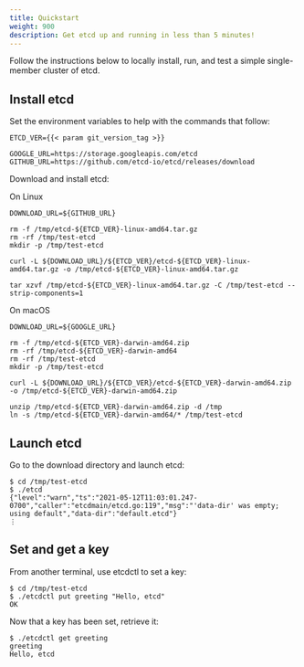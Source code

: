 ```yaml
---
title: Quickstart
weight: 900
description: Get etcd up and running in less than 5 minutes!
---
```


Follow the instructions below to locally install, run, and test a simple single-member cluster of etcd.

## Install etcd

Set the environment variables to help with the commands that follow:

```
ETCD_VER={{< param git_version_tag >}}

GOOGLE_URL=https://storage.googleapis.com/etcd
GITHUB_URL=https://github.com/etcd-io/etcd/releases/download
```

Download and install etcd:

On Linux

```
DOWNLOAD_URL=${GITHUB_URL}

rm -f /tmp/etcd-${ETCD_VER}-linux-amd64.tar.gz
rm -rf /tmp/test-etcd
mkdir -p /tmp/test-etcd

curl -L ${DOWNLOAD_URL}/${ETCD_VER}/etcd-${ETCD_VER}-linux-amd64.tar.gz -o /tmp/etcd-${ETCD_VER}-linux-amd64.tar.gz

tar xzvf /tmp/etcd-${ETCD_VER}-linux-amd64.tar.gz -C /tmp/test-etcd --strip-components=1
```

On macOS

```
DOWNLOAD_URL=${GOOGLE_URL}

rm -f /tmp/etcd-${ETCD_VER}-darwin-amd64.zip
rm -rf /tmp/etcd-${ETCD_VER}-darwin-amd64
rm -rf /tmp/test-etcd
mkdir -p /tmp/test-etcd

curl -L ${DOWNLOAD_URL}/${ETCD_VER}/etcd-${ETCD_VER}-darwin-amd64.zip -o /tmp/etcd-${ETCD_VER}-darwin-amd64.zip

unzip /tmp/etcd-${ETCD_VER}-darwin-amd64.zip -d /tmp
ln -s /tmp/etcd-${ETCD_VER}-darwin-amd64/* /tmp/test-etcd
```

## Launch etcd

Go to the download directory and launch etcd:

```
$ cd /tmp/test-etcd
$ ./etcd
{"level":"warn","ts":"2021-05-12T11:03:01.247-0700","caller":"etcdmain/etcd.go:119","msg":"'data-dir' was empty; using default","data-dir":"default.etcd"}
⋮
```

## Set and get a key

From another terminal, use etcdctl to set a key:

```
$ cd /tmp/test-etcd
$ ./etcdctl put greeting "Hello, etcd"
OK
```

Now that a key has been set, retrieve it:

```
$ ./etcdctl get greeting
greeting
Hello, etcd
```

